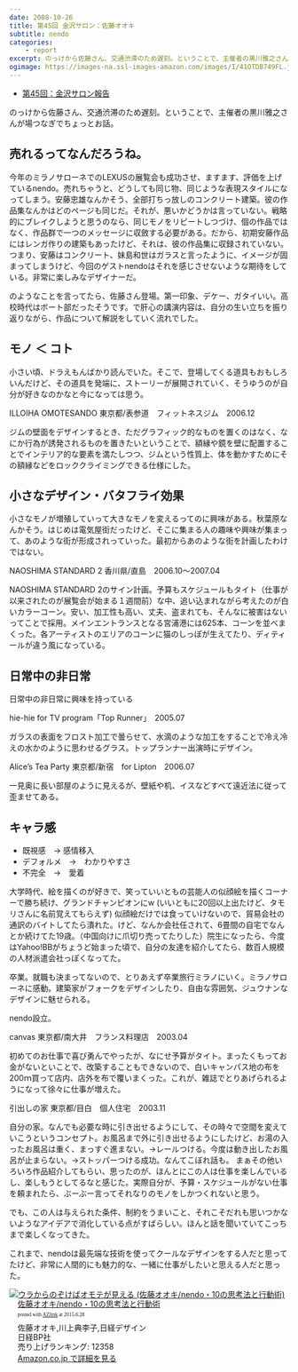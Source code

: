 ```yaml
---
date: 2008-10-26
title: 第45回 金沢サロン：佐藤オオキ
subtitle: nendo
categories: 
    - report
excerpt: のっけから佐藤さん、交通渋滞のため遅刻。ということで、主催者の黒川雅之さんが場つなぎでちょっとお話。
ogimage: https://images-na.ssl-images-amazon.com/images/I/41OTDB749FL.jpg
---
```


+ [第45回：金沢サロン報告](http://www.kanazawa-bidai.ac.jp/salon/081024report.html)

のっけから佐藤さん、交通渋滞のため遅刻。ということで、主催者の黒川雅之さんが場つなぎでちょっとお話。

## 売れるってなんだろうね。

今年のミラノサローネでのLEXUSの展覧会も成功させ、ますます、評価を上げているnendo。売れちゃうと、どうしても同じ物、同じような表現スタイルになってしまう。安藤忠雄なんかそう、全部打ちっ放しのコンクリート建築。彼の作品集なんかはどのページも同じだ。それが、悪いかどうかは言っていない。戦略的にブレイクしようと思うのなら、同じモノをリピートしつづけ、個の作品ではなく、作品群で一つのメッセージに収斂する必要がある。だから、初期安藤作品にはレンガ作りの建築もあったけど、それは、彼の作品集に収録されていない。つまり、安藤はコンクリート、妹島和世はガラスと言ったように、イメージが固まってしまうけど、今回のゲストnendoはそれを感じさせないような期待をしている。非常に楽しみなデザイナーだ。

のようなことを言ってたら、佐藤さん登場。第一印象、デケー、ガタイいい。高校時代はボート部だったそうです。で肝心の講演内容は、自分の生い立ちを振り返りながら、作品について解説をしていく流れでした。

## モノ ＜ コト

小さい頃、ドラえもんばかり読んでいた。そこで、登場してくる道具もおもしろいんだけど、その道具を発端に、ストーリーが展開されていく、そうゆうのが自分が好きなのかなと今になっては思う。

ILLOIHA OMOTESANDO 東京都/表参道　フィットネスジム　2006.12

ジムの壁面をデザインするとき、ただグラフィック的なものを置くのはなく、なにか行為が誘発されるものを置きたいということで、額縁や鏡を壁に配置することでインテリア的な要素を満たしつつ、ジムという性質上、体を動かすためにその額縁などをロッククライミングできる仕様にした。

## 小さなデザイン・バタフライ効果

小さなモノが増殖していって大きなモノを変えるってのに興味がある。秋葉原なんかそう。はじめは電気屋街だったけど、そこに集まる人の趣味や興味が集まって、あのような街が形成されっていった。最初からあのような街を計画したわけではない。

NAOSHIMA STANDARD 2 香川県/直島　2006.10〜2007.04

NAOSHIMA STANDARD 2のサイン計画。予算もスケジュールもタイト（仕事が以来されたのが展覧会が始まる１週間前）な中、追い込まれながら考えたのが白いカラーコーン。安い、加工性も高い、丈夫、盗まれても、そんなに被害はないってことで採用。メインエントランスとなる宮浦港には625本、コーンを並べまくった。各アーティストのエリアのコーンに猫のしっぽが生えてたり、ディティールが違う風になっている。

## 日常中の非日常

日常中の非日常に興味を持っている

hie-hie for TV program「Top Runner」　2005.07


ガラスの表面をフロスト加工で曇らせて、水滴のような加工をすることで冷え冷えの水かのように思わせるグラス。トップランナー出演時にデザイン。

Alice’s Tea Party 東京都/新宿　for Lipton　2006.07

一見奥に長い部屋のように見えるが、壁紙や机、イスなどすべて遠近法に従って歪ませてある。

## キャラ感

+ 既視感　→ 感情移入
+ デフォルメ　→　わかりやすさ
+ 不完全　→　愛着

大学時代、絵を描くのが好きで、笑っていいともの芸能人の似顔絵を描くコーナーで勝ち続け、グランドチャンピオンにw (いいともに20回以上出たけど、タモリさんに名前覚えてもらえず)
似顔絵だけでは食っていけないので、貿易会社の通訳のバイトしてたら潰れた。けど、なんか会社任されて、6畳間の自宅でなんとか続けてた19歳。（中国向けに爪切り売ってたりした）院生になったら、今度はYahoo!BBがちょうど始まった頃で、自分の友達を紹介してたら、数百人規模の人材派遣会社っぽくなってた。

卒業。就職も決まってないので、とりあえず卒業旅行ミラノにいく。ミラノサローネに感動。建築家がフォークをデザインしたり、自由な雰囲気、ジュウナンなデザインに魅せられる。

nendo設立。

canvas 東京都/南大井　フランス料理店　2003.04

初めてのお仕事で喜び勇んでやったが、なにせ予算がタイト。まったくもってお金がないといことで、改築することもできないので、白いキャンパス地の布を200ｍ買って店内、店外を布で覆いまくった。これが、雑誌でとりあげられるようになって徐々に仕事が増えた。

引出しの家 東京都/目白　個人住宅　2003.11

自分の家。なんでも必要な時に引き出せるようにして、その時々で空間を変えていこうというコンセプト。お風呂まで外に引き出せるようにしたけど、お湯の入ったお風呂は重く、まっすぐ進まない。→レールつける。今度は動き出したお風呂が止まらない。→ストッパーつける成功。なんてこぼれ話も。
まぁその他いろいろ作品紹介してもらい、思ったのが、ほんとにこの人は仕事を楽しんでいるし、楽しもうとしてるなと感じた。実際自分が、予算・スケジュールがない仕事を頼まれたら、ぶーぶー言ってそれなりのモノをしかつくれないと思う。

でも、この人は与えられた条件、制約をうまいこと、それこそだれも思いつかないようなアイデアで消化している点がすばらしい。ほんと話を聞いていてこっちまで楽しくなってきた。

これまで、nendoは最先端な技術を使ってクールなデザインをする人だと思ってたけど、非常に人間的にも魅力的な、一緒に仕事がしたいと思える人だと思った。

<div class="azlink-box"><div class="azlink-image" style="float:left"><a href="http://www.amazon.co.jp/exec/obidos/ASIN/4822264858/warikiru-22/" name="azlinklink" target="_blank"><img src="https://images-na.ssl-images-amazon.com/images/I/41OTDB749FL._SL160_.jpg" alt="ウラからのぞけばオモテが見える (佐藤オオキ/nendo・10の思考法と行動術)" style="border:none" /></a></div><div class="azlink-info" style="float:left;margin-left:15px;line-height:120%"><div class="azlink-name" style="margin-bottom:10px;line-height:120%"><a href="http://www.amazon.co.jp/exec/obidos/ASIN/4822264858/warikiru-22/" name="azlinklink" target="_blank">佐藤オオキ/nendo・10の思考法と行動術</a><div class="azlink-powered-date" style="font-size:7pt;margin-top:5px;font-family:verdana;line-height:120%">posted with <a href="http://sakuratan.biz/azlink/dp/%E3%82%A6%E3%83%A9%E3%81%8B%E3%82%89%E3%81%AE%E3%81%9E%E3%81%91%E3%81%B0%E3%82%AA%E3%83%A2%E3%83%86%E3%81%8C%E8%A6%8B%E3%81%88%E3%82%8B%20(%E4%BD%90%E8%97%A4%E3%82%AA%E3%82%AA%E3%82%AD/nendo%E3%83%BB10%E3%81%AE%E6%80%9D%E8%80%83%E6%B3%95%E3%81%A8%E8%A1%8C%E5%8B%95%E8%A1%93)/4822264858/warikiru-22" target="_blank">AZlink</a>  at 2015.6.28</div></div><div class="azlink-detail">佐藤オオキ,川上典李子,日経デザイン<br />日経BP社<br />売り上げランキング: 12358<br /></div><div class="azlink-link" style="margin-top:5px"><a href="http://www.amazon.co.jp/exec/obidos/ASIN/4822264858/warikiru-22/" target="_blank">Amazon.co.jp で詳細を見る</a></div></div><div class="azlink-footer" style="clear:left"></div></div>
